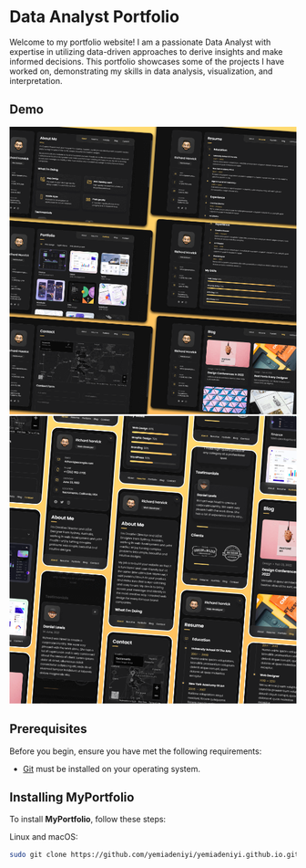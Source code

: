 # Data Analyst Portfolio


Welcome to my portfolio website! I am a passionate Data Analyst with expertise in utilizing data-driven approaches to derive insights and make informed decisions. This portfolio showcases some of the projects I have worked on, demonstrating my skills in data analysis, visualization, and interpretation.

## Demo

![vCard Desktop Demo](./website-demo-image/desktop.png "Desktop Demo")
![vCard Mobile Demo](./website-demo-image/mobile.png "Mobile Demo")

## Prerequisites

Before you begin, ensure you have met the following requirements:

* [Git](https://git-scm.com/downloads "Download Git") must be installed on your operating system.

## Installing MyPortfolio

To install **MyPortfolio**, follow these steps:

Linux and macOS:

```bash
sudo git clone https://github.com/yemiadeniyi/yemiadeniyi.github.io.git

